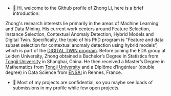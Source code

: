- 👋 Hi, welcome to the Github profile of Zhong Li, here is a brief introduction:

Zhong's research interests lie primarily in the areas of Machine Learning and Data Mining. 
His current work centers around Feature Selection, Instance Selection, Contextual Anomaly Detection, Hybrid Models and Digital Twin.
Specifically, the topic of his PhD program is "Feature and data subset selection for contextual anomaly detection using hybrid models”, 
which is part of the [DIGITAL TWIN program](https://www.digital-twin-research.nl/). Before joining the EDA group at Leiden University, 
Zhong obtained a Bachelor’s Degree in Statistics from [Tongji University](https://en.wikipedia.org/wiki/Tongji_University) in Shanghai, China.
He then received a Master’s Degree in Mathematics from [Tongji University](https://en.wikipedia.org/wiki/Tongji_University)  and a Diplôme d’Ingénieur (double degree) in Data Science from [ENSAI](http://ensai.fr/) in Rennes, France.

- 🔐 Most of my projects are confidential, so you maybe see loads of submissions in my profile while few open projects.


<!---
ZhongLIFR/ZhongLIFR is a ✨ special ✨ repository because its `README.md` (this file) appears on your GitHub profile.
You can click the Preview link to take a look at your changes.
--->
